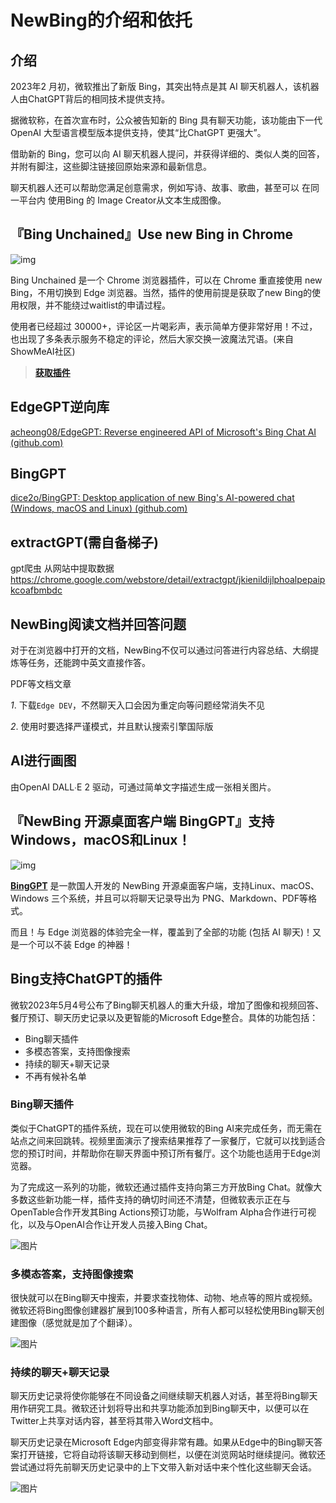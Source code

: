 # NewBing的介绍和依托

## 介绍

2023年2 月初，微软推出了新版 Bing，其突出特点是其 AI 聊天机器人，该机器人由ChatGPT背后的相同技术提供支持。

据微软称，在首次宣布时，公众被告知新的 Bing 具有聊天功能，该功能由下一代 OpenAI 大型语言模型版本提供支持，使其“比ChatGPT 更强大”。

借助新的 Bing，您可以向 AI 聊天机器人提问，并获得详细的、类似人类的回答，并附有脚注，这些脚注链接回原始来源和最新信息。

聊天机器人还可以帮助您满足创意需求，例如写诗、故事、歌曲，甚至可以 在同一平台内 使用Bing 的 Image Creator从文本生成图像。

## 『Bing Unchained』Use new Bing in Chrome

![img](https://p3-juejin.byteimg.com/tos-cn-i-k3u1fbpfcp/0127afccd03c40b09eb3d40053041cf3~tplv-k3u1fbpfcp-zoom-in-crop-mark:1512:0:0:0.awebp)

Bing Unchained 是一个 Chrome 浏览器插件，可以在 Chrome 重直接使用 new Bing，不用切换到 Edge 浏览器。当然，插件的使用前提是获取了new Bing的使用权限，并不能绕过waitlist的申请过程。

使用者已经超过 30000+，评论区一片喝彩声，表示简单方便非常好用！不过，也出现了多条表示服务不稳定的评论，然后大家交换一波魔法咒语。(来自ShowMeAI社区)

> [**获取插件**](https://chrome.google.com/webstore/detail/bing-unchained-use-new-bi/laldfnbbeocphnilnofhedhcjcnchbld/related)

## EdgeGPT逆向库

[acheong08/EdgeGPT: Reverse engineered API of Microsoft's Bing Chat AI (github.com)](https://github.com/acheong08/EdgeGPT)

## BingGPT

[dice2o/BingGPT: Desktop application of new Bing's AI-powered chat (Windows, macOS and Linux) (github.com)](https://github.com/dice2o/BingGPT)

## extractGPT(需自备梯子)

gpt爬虫 从网站中提取数据 https://chrome.google.com/webstore/detail/extractgpt/jkienildijlphoalpepaipkcoafbmbdc

## NewBing阅读文档并回答问题

对于在浏览器中打开的文档，NewBing不仅可以通过问答进行内容总结、大纲提炼等任务，还能跨中英文直接作答。

PDF等文档文章

*1*. 下载`Edge DEV`，不然聊天入口会因为重定向等问题经常消失不见

*2*. 使用时要选择严谨模式，并且默认搜索引擎国际版

## AI进行画图

由OpenAI DALL∙E 2 驱动，可通过简单文字描述生成一张相关图片。

## 『NewBing 开源桌面客户端 BingGPT』支持 Windows，macOS和Linux！

![img](https://p3-juejin.byteimg.com/tos-cn-i-k3u1fbpfcp/85659a3493214bf5a30247a549c09645~tplv-k3u1fbpfcp-zoom-in-crop-mark:1512:0:0:0.awebp)

[**BingGPT**](https://github.com/dice2o/BingGPT) 是一款国人开发的 NewBing 开源桌面客户端，支持Linux、macOS、Windows 三个系统，并且可以将聊天记录导出为 PNG、Markdown、PDF等格式。

而且！与 Edge 浏览器的体验完全一样，覆盖到了全部的功能 (包括 AI 聊天)！又是一个可以不装 Edge 的神器！

## Bing支持ChatGPT的插件

微软2023年5月4号公布了Bing聊天机器人的重大升级，增加了图像和视频回答、餐厅预订、聊天历史记录以及更智能的Microsoft Edge整合。具体的功能包括：  

- Bing聊天插件
- 多模态答案，支持图像搜索
- 持续的聊天+聊天记录
- 不再有候补名单

### Bing聊天插件

类似于ChatGPT的插件系统，现在可以使用微软的Bing AI来完成任务，而无需在站点之间来回跳转。视频里面演示了搜索结果推荐了一家餐厅，它就可以找到适合您的预订时间，并帮助你在聊天界面中预订所有餐厅。这个功能也适用于Edge浏览器。  

为了完成这一系列的功能，微软还通过插件支持向第三方开放Bing Chat。就像大多数这些新功能一样，插件支持的确切时间还不清楚，但微软表示正在与OpenTable合作开发其Bing Actions预订功能，与Wolfram Alpha合作进行可视化，以及与OpenAI合作让开发人员接入Bing Chat。  

![图片](https://mmbiz.qpic.cn/mmbiz_jpg/fbRX0iaT8EgeQxnB1Gzicenv41IXsfvVaoSSGGicourKAnR1XGLNgTeaQo7c79l3dtufPiatImictVcuxeKIvzRcYzw/640?wx_fmt=other&wxfrom=5&wx_lazy=1&wx_co=1)

### 多模态答案，支持图像搜索

很快就可以在Bing聊天中搜索，并要求查找物体、动物、地点等的照片或视频。微软还将Bing图像创建器扩展到100多种语言，所有人都可以轻松使用Bing聊天创建图像（感觉就是加了个翻译）。  

![图片](https://mmbiz.qpic.cn/mmbiz_jpg/fbRX0iaT8EgeQxnB1Gzicenv41IXsfvVaoSUtOh9cM1bE8oYicW2icOcCp5IJ1oibgh8eNmzl1grwHibecyWWGURcXSg/640?wx_fmt=other&wxfrom=5&wx_lazy=1&wx_co=1)

### 持续的聊天+聊天记录

聊天历史记录将使你能够在不同设备之间继续聊天机器人对话，甚至将Bing聊天用作研究工具。微软还计划将导出和共享功能添加到Bing聊天中，以便可以在Twitter上共享对话内容，甚至将其带入Word文档中。  

聊天历史记录在Microsoft Edge内部变得非常有趣。如果从Edge中的Bing聊天答案打开链接，它将自动将该聊天移动到侧栏，以便在浏览网站时继续提问。微软还尝试通过将先前聊天历史记录中的上下文带入新对话中来个性化这些聊天会话。  

![图片](https://mmbiz.qpic.cn/mmbiz_jpg/fbRX0iaT8EgeQxnB1Gzicenv41IXsfvVaoEZ9tca70EKXnSrd0Z1QKPtwedIFwoJtH5oc01kStBja6nINJ9svtBg/640?wx_fmt=other&wxfrom=5&wx_lazy=1&wx_co=1)
